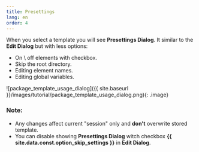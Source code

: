 ```yaml
---
title: Presettings
lang: en
order: 4
---
```


When you select a template you will see **Presettings Dialog**. It similar to the **Edit Dialog** but with less options:

* On \ off elements with checkbox.
* Skip the root directory.
* Editing element names.
* Editing global variables.

![package_template_usage_dialog]({{ site.baseurl }}/images/tutorial/package_template_usage_dialog.png){: .image}

### Note:
- Any changes affect current "session" only and **don't** overwrite stored template.
- You can disable showing **Presettings Dialog** witch checkbox **{{ site.data.const.option_skip_settings }}** in **Edit Dialog**.